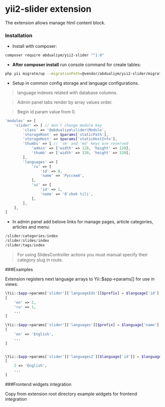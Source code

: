 # yii2-slider extension

The extension allows manage html content block.

### Installation

- Install with composer:

```bash
composer require abdualiym/yii2-slider "^1.0"
```

- **After composer install** run console command for create tables:

```bash
php yii migrate/up --migrationPath=@vendor/abdualiym/yii2-slider/migrations
```

- Setup in common config storage and language configurations.
> language indexes related with database columns.

> Admin panel tabs render by array values order. 

> Begin id param value from 0.
```php
'modules' => [
    'slider' => [ // don`t change module key
        'class' => '@abdualiym\slider\Module',
        'storageRoot' => $params['staticPath'],
        'storageHost' => $params['staticHostInfo'],
        'thumbs' => [ // 'sm' and 'md' keys are reserved
            'admin' => ['width' => 128, 'height' => 128],
            'thumb' => ['width' => 320, 'height' => 320],
        ],
        'languages' => [
            'ru' => [
                'id' => 0,
                'name' => 'Русский',
            ],
            'uz' => [
                'id' => 1,
                'name' => 'O`zbek tili',
            ],
        ],
    ],
]
```

- In admin panel add belove links for manage pages, article categories, articles and menu:
```php
/slider/categories/index
/slider/slides/index
/slider/tags/index
```

> For using SlidesController actions you must manual specify their category slug in route.

###Examples

Extension registers next language arrays to Yii::$app->params[] for use in views:
```php
\Yii::$app->params['slider']['languageIds'][$prefix] = $language['id'];
[
    'en' => 2,
    'ru' => 1,
    ...
]

\Yii::$app->params['slider']['languages'][$prefix] = $language['name'];
[
    'en' => 'English',
    ...
]


\Yii::$app->params['slider']['languages2'][$language['id']] = $language['name'];
[
    2 => 'English',
    ...
]
```

###Frontend widgets integration

Copy from extension root directory example widgets for frontend integration  
